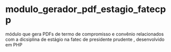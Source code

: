 # modulo_gerador_pdf_estagio_fatecpp
módulo que gera PDFs de termo de compromisso e convênio  relacionados com a dicsiplina de estágio na fatec de presidente prudente , desenvolvido em PHP
